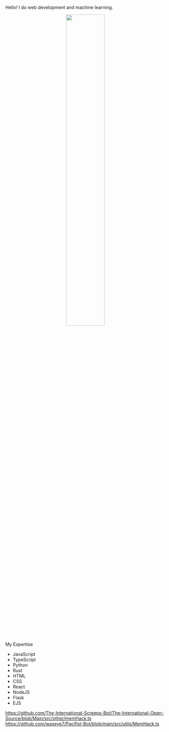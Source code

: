 Hello! I do web development and machine learning.

<div align="center">

<img src="https://user-images.githubusercontent.com/48334001/177019661-fcc320bf-8b32-4826-9724-9ac302d9d409.png" width=49% height=50%>

</div>

My Expertise
* JavaScript
* TypeScript
* Python
* Rust
* HTML
* CSS
* React
* NodeJS
* Flask
* EJS

https://github.com/The-International-Screeps-Bot/The-International-Open-Source/blob/Main/src/other/memHack.ts
https://github.com/waxeye7/Pacifist-Bot/blob/main/src/utils/MemHack.ts
